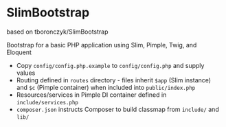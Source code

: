 # SlimBootstrap

based on tboronczyk/SlimBootstrap

Bootstrap for a basic PHP application using Slim, Pimple, Twig, and Eloquent

 - Copy `config/config.php.example` to `config/config.php` and supply values
 - Routing defined in `routes` directory - files inherit `$app` (Slim instance) and `$c`
   (Pimple container) when included into `public/index.php`
 - Resources/services in Pimple DI container defined in `include/services.php`
 - `composer.json` instructs Composer to build classmap from `include/` and `lib/`
